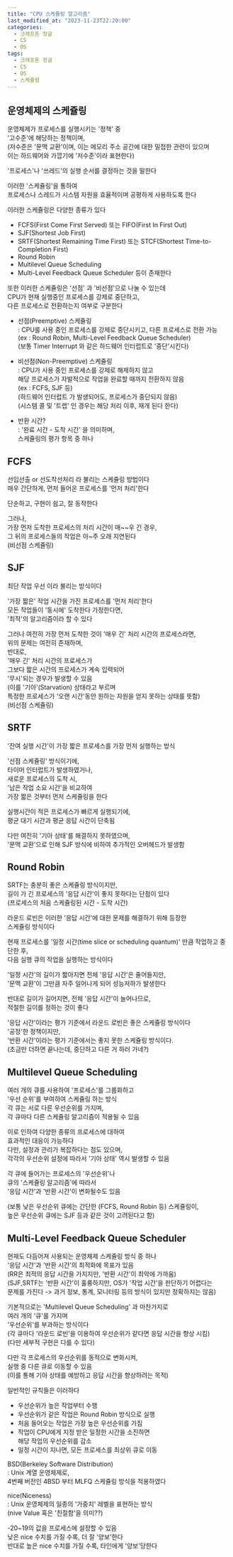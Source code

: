 ```yaml
---
title: "CPU 스케쥴링 알고리즘"
last_modified_at: "2023-11-23T22:20:00"
categories:
  - 크래프톤 정글
  - CS
  - OS
tags:
  - 크래프톤 정글
  - CS
  - OS
  - 스케쥴링
---
```


## 운영체제의 스케쥴링
 운영체제가 프로세스를 실행시키는 '정책' 중<br>
 '고수준'에 해당하는 정책이며,<br>
 (저수준은 '문맥 교환'이며, 이는 메모리 주소 공간에 대한 밀접한 관련이 있으며<br>
 이는 하드웨어와 가깝기에 '저수준'이라 표현한다)<br>

 '프로세스'나 '쓰레드'의 실행 순서를 결정하는 것을 말한다<br>

 이러한 '스케쥴링'을 통하여<br>
 프로세스나 스레드가 시스템 자원을 효율적이며 공평하게 사용하도록 한다<br>

 이러한 스케쥴링은 다양한 종류가 있다<br>
 - FCFS(First Come First Served) 또는 FIFO(First In First Out)
 - SJF(Shortest Job First)
 - SRTF(Shortest Remaining Time First) 또는 STCF(Shortest Time-to-Completion First)
 - Round Robin
 - Multilevel Queue Scheduling
 - Multi-Level Feedback Queue Scheduler
 등이 존재한다

 또한 이러한 스케쥴링은 '선점' 과 '비선점'으로 나눌 수 있는데<br>
 CPU가 현재 실행중인 프로세스를 강제로 중단하고,<br>
 다른 프로세스로 전환하는지 여부로 구분한다<br>
 
 - 선점(Preemptive) 스케쥴링<br>
  : CPU를 사용 중인 프로세스를 강제로 중단시키고, 다른 프로세스로 전환 가능<br>
   (ex : Round Robin, Multi-Level Feedback Queue Scheduler)<br>
   (보통 Timer Interrupt 와 같은 하드웨어 인터럽트로 '중단'시킨다)<br>

 - 비선점(Non-Preemptive) 스케쥴링<br>
  : CPU가 사용 중인 프로세스를 강제로 해제하지 않고<br>
    해당 프로세스가 자발적으로 작업을 완료할 때까지 전환하지 않음<br>
    (ex : FCFS, SJF 등)<br>
    (하드웨어 인터럽트 가 발생되어도, 프로세스가 중단되지 않음)<br>
    (시스템 콜 및 '트랩' 인 경우는 해당 처리 이후, 재개 된다 한다)<br>

  - 반환 시간?<br>
   : '완료 시간 - 도착 시간' 을 의미하며,<br>
    스케쥴링의 평가 항목 중 하나<br>
    

## FCFS
 선입선출 or 선도착선처리 라 불리는 스케쥴링 방법이다<br>
 매우 간단하게, 먼저 들어온 프로세스를 '먼저 처리'한다<br>

 단순하고, 구현이 쉽고, 잘 동작한다<br>

 그러나,<br>
 가장 먼저 도착한 프로세스의 처리 시간이 매~~우 긴 경우,<br>
 그 뒤의 프로세스들의 작업은 아~주 오래 지연된다<br>
 (비선점 스케쥴링)<br>

## SJF
 최단 작업 우선 이라 불리는 방식이다<br>

 '가장 짧은' 작업 시간을 가진 프로세스를 '먼저 처리'한다<br>
 모든 작업들이 '동시에' 도착한다 가정한다면,<br>
 '최적'의 알고리즘이라 할 수 있다<br>

 그러나 여전히 가장 먼저 도착한 것이 '매우 긴' 처리 시간의 프로세스라면,<br>
 위의 문제는 여전히 존재하며,<br>
 반대로,<br>
 '매우 긴' 처리 시간의 프로세스가<br>
 그보다 짧은 시간의 프로세스가 계속 입력되어<br>
 '무시'되는 경우가 발생할 수 있음<br>
 (이를 '기아'(Starvation) 상태라고 부르며<br>
 특정한 프로세스가 '오랜 시간'동안 원하는 자원을 얻지 못하는 상태를 뜻함)<br>
 (비선점 스케쥴링)

## SRTF
 '잔여 실행 시간'이 가장 짧은 프로세스를 가장 먼저 실행하는 방식<br>

 '선점 스케쥴링' 방식이기에,<br>
 타이머 인터럽트가 발생하였거나,<br>
 새로운 프로세스의 도착 시,<br>
 '남은 작업 소요 시간'을 비교하여<br>
 가장 짧은 것부터 먼저 스케쥴링을 한다<br>

 실행시간이 적은 프로세스가 빠르게 실행되기에,<br>
 평균 대기 시간과 평균 응답 시간이 단축됨<br>

 다만 여전히 '기아 상태'를 해결하지 못하였으며,<br>
 '문맥 교환'으로 인해 SJF 방식에 비하여 추가적인 오버헤드가 발생함<br>

## Round Robin
 SRTF는 충분히 좋은 스케쥴링 방식이지만,<br>
 길이 가 긴 프로세스의 '응답 시간'이 좋지 못하다는 단점이 있다<br>
 (프로세스의 처음 스케쥴링된 시간 - 도착 시간)<br>
 
 라운드 로빈은 이러한 '응답 시간'에 대한 문제를 해결하기 위해 등장한<br>
 스케쥴링 방식이다<br>

 현재 프로세스를 '일정 시간(time slice or scheduling quantum)' 만큼 작업하고 중단한 후,<br>
 다음 실행 큐의 작업을 실행하는 방식이다<br>
 
 '일정 시간'의 길이가 짧아지면 전체 '응답 시간'은 줄어들지만,<br>
 '문맥 교환'이 그만큼 자주 일어나게 되어 성능저하가 발생한다<br>

 반대로 길이가 길어지면, 전체 '응답 시간'이 늘어나므로,<br>
 적절한 길이를 정하는 것이 좋다<br>

 '응답 시간'이라는 평가 기준에서 라운드 로빈은 좋은 스케쥴링 방식이다<br>
 '공정'한 정책이지만,<br>
 '반환 시간'이라는 평가 기준에서는 좋지 못한 스케쥴링 방식이다.<br>
 (조금만 더하면 끝나는데, 중단하고 다른 거 하러 가네?)<br>

## Multilevel Queue Scheduling
 여러 개의 큐를 사용하여 '프로세스'를 그룹화하고<br>
 '우선 순위'를 부여하여 스케쥴링 하는 방식<br>
 각 큐는 서로 다른 우선순위를 가지며,<br>
 각 큐마다 다른 스케쥴링 알고리즘이 적용될 수 있음<br>

 이로 인하여 다양한 종류의 프로세스에 대하여<br>
 효과적인 대응이 가능하다<br>
 다만, 설정과 관리가 복잡하다는 점도 있으며,<br>
 각각의 우선순위 설정에 따라서 '기아 상태' 역시 발생할 수 있음<br>
 
 각 큐에 들어가는 프로세스의 '우선순위'나<br>
 큐의 '스케쥴링 알고리즘'에 따라서<br>
 '응답 시간'과 '반환 시간'이 변화될수도 있음<br>

 (보통 낮은 우선순위 큐에는 간단한 (FCFS, Round Robin 등) 스케쥴링이,<br>
 높은 우선순위 큐에는 SJF 등과 같은 것이 고려된다고 함)<br>

## Multi-Level Feedback Queue Scheduler
 현재도 다듬어져 사용되는 운영체제 스케쥴링 방식 중 하나<br>
 '응답 시간'과 '반환 시간'의 최적화에 목표가 있음<br>
 (RR은 최적의 응답 시간을 가지지만, '반환 시간'이 최악에 가까움)<br>
 (SJF,SRTF는 '반환 시간'이 훌륭하지만, OS가 '작업 시간'을 판단하기 어렵다는<br>
 문제를 가진다 -> 과거 정보, 통계, 모니터링 등의 방식이 있지만 정확하지는 않음)<br>
 
 기본적으로는 'Multilevel Queue Scheduling' 과 마찬가지로<br>
 여러 개의 '큐'를 가지며<br>
 '우선순위'를 부과하는 방식이다<br>
 (각 큐마다 '라운드 로빈'을 이용하여 우선순위가 같다면 응답 시간을 향상 시킴)<br>
 (다만 세부적 구현은 다를 수 있다)<br>

 다만 각 프로세스의 우선순위를 동적으로 변화시켜,<br>
 실행 중 다른 큐로 이동할 수 있음<br>
 (이를 통해 기아 상태를 예방하고 응답 시간을 향상하려는 목적)<br>
 
 일반적인 규칙들은 이러하다<br>
 - 우선순위가 높은 작업부터 수행<br>
 - 우선순위가 같은 작업은 Round Robin 방식으로 실행<br>
 - 처음 들어오는 작업은 가장 높은 우선순위를 가짐<br>
 - 작업이 CPU에게 지정 받은 일정한 시간을 소진하면<br>
   해당 작업의 우선순위를 감소<br>
 - 일정 시간이 지나면, 모든 프로세스를 최상위 큐로 이동<br>

 BSD(Berkeley Software Distribution)<br>
 : Unix 계열 운영체제로,<br>
   4번째 버전인 4BSD 부터 MLFQ 스케쥴링 방식을 적용하였다<br>

 nice(Niceness)<br>
 : Unix 운영체제의 일종의 '가중치' 레벨을 표현하는 방식<br>
 (nive Value 혹은 '친절함'을 의미??)<br>

 -20~19의 값을 프로세스에 설정할 수 있음<br>
 낮은 nice 수치를 가질 수록, 더 잘 '양보'한다<br>
 반대로 높은 nice 수치를 가질 수록, 타인에게 '양보'당한다<br>
 